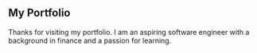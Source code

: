## My Portfolio

Thanks for visiting my portfolio. I am an aspiring software engineer with a background in finance and a passion for learning.
